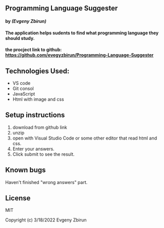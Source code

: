 ## Programming Language Suggester

#### by _**(Evgeny Zbirun)**_

#### The application helps sudents to find what programming language they should study.



#### the procject link to github: https://github.com/evegyzbirun/Programming-Language-Suggester

## Technologies Used:
* VS code
* Git consol
* JavaScript
* Html with image and css

## Setup instructions

1. download from github link
2. unzip
3. open with Visual Studio Code or some other editor that read html and css.
4. Enter your answers.
5. Click submit to see the result.


## Known bugs
 Haven't finished "wrong answers" part.

## License

MIT

Copyright (c) 3/18/2022 Evgeny Zbirun